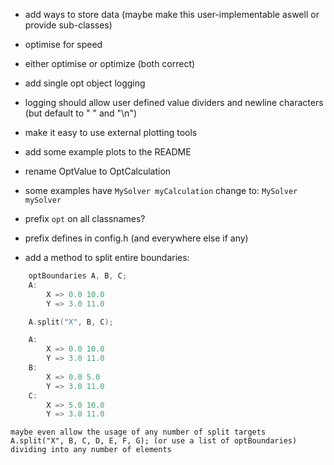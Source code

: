 - add ways to store data (maybe make this user-implementable aswell or provide sub-classes)
- optimise for speed  
- either optimise or optimize (both correct)  
- add single opt object logging  
- logging should allow user defined value dividers and newline characters (but default to " " and "\n")  
- make it easy to use external plotting tools
- add some example plots to the README
- rename OptValue to OptCalculation
- some examples have `MySolver myCalculation` change to: `MySolver mySolver`
- prefix `opt` on all classnames?
- prefix defines in config.h (and everywhere else if any)

- add a method to split entire boundaries:
```cpp
    optBoundaries A, B, C;
    A:
        X => 0.0 10.0
        Y => 3.0 11.0

    A.split("X", B, C);

    A:
        X => 0.0 10.0
        Y => 3.0 11.0
    B:
        X => 0.0 5.0
        Y => 3.0 11.0
    C:
        X => 5.0 10.0
        Y => 3.0 11.0
```
    maybe even allow the usage of any number of split targets
    A.split("X", B, C, D, E, F, G); (or use a list of optBoundaries)
    dividing into any number of elements
